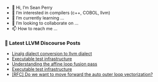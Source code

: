- 👋 Hi, I’m Sean Perry
- 👀 I’m interested in compilers (c++, COBOL, llvm)
- 🌱 I’m currently learning ...
- 💞️ I’m looking to collaborate on ...
- 📫 How to reach me ...

<!---
s66perry/s66perry is a ✨ special ✨ repository because its `README.md` (this file) appears on your GitHub profile.
You can click the Preview link to take a look at your changes.
--->
### 📕 Latest LLVM Discourse Posts

<!-- DISCOURSE-LLVM:START -->
- [Linalg dialect conversion to llvm dialect](https://discourse.llvm.org/t/linalg-dialect-conversion-to-llvm-dialect/69948#post_4)
- [Executable test infrastructure](https://discourse.llvm.org/t/executable-test-infrastructure/70255#post_2)
- [Understanding the affine loop fusion pass](https://discourse.llvm.org/t/understanding-the-affine-loop-fusion-pass/69452#post_18)
- [Executable test infrastructure](https://discourse.llvm.org/t/executable-test-infrastructure/70255#post_1)
- [[RFC] Do we want to move forward the auto outer loop vectorization?](https://discourse.llvm.org/t/rfc-do-we-want-to-move-forward-the-auto-outer-loop-vectorization/69903#post_7)
<!-- DISCOURSE-LLVM:END -->
